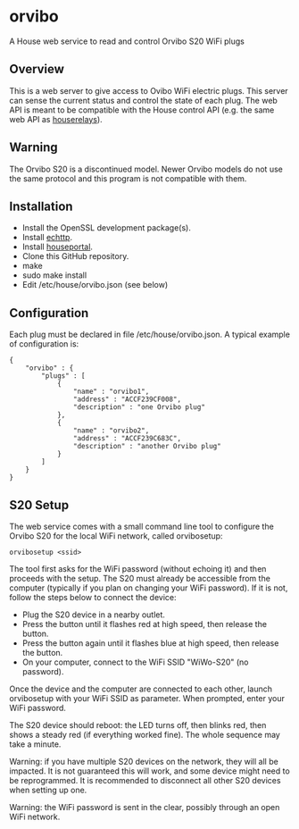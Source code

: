 # orvibo
A House web service to read and control Orvibo S20 WiFi plugs
## Overview
This is a web server to give access to Ovibo WiFi electric plugs. This server can sense the current status and control the state of each plug. The web API is meant to be compatible with the House control API (e.g. the same web API as [houserelays](https://github.com/pascal-fb-martin/houserelays)).
## Warning
The Orvibo S20 is a discontinued model. Newer Orvibo models do not use the same protocol and this program is not compatible with them.
## Installation
* Install the OpenSSL development package(s).
* Install [echttp](https://github.com/pascal-fb-martin/echttp).
* Install [houseportal](https://github.com/pascal-fb-martin/houseportal).
* Clone this GitHub repository.
* make
* sudo make install
* Edit /etc/house/orvibo.json (see below)
## Configuration
Each plug must be declared in file /etc/house/orvibo.json. A typical example of configuration is:
```
{
    "orvibo" : {
        "plugs" : [
            {
                "name" : "orvibo1",
                "address" : "ACCF239CF008",
                "description" : "one Orvibo plug"
            },
            {
                "name" : "orvibo2",
                "address" : "ACCF239C683C",
                "description" : "another Orvibo plug"
            }
        ]
    }
}
```
## S20 Setup
The web service comes with a small command line tool to configure the Orvibo S20 for the local WiFi network, called orvibosetup:
```
orvibosetup <ssid>
```
The tool first asks for the WiFi password (without echoing it) and then proceeds with the setup. The S20 must already be accessible from the computer (typically if you plan on changing your WiFi password). If it is not, follow the steps below to connect the device:
* Plug the S20 device in a nearby outlet.
* Press the button until it flashes red at high speed, then release the button.
* Press the button again until it flashes blue at high speed, then release the button.
* On your computer, connect to the WiFi SSID "WiWo-S20" (no password).

Once the device and the computer are connected to each other, launch orvibosetup with your WiFi SSID as parameter. When prompted, enter your WiFi password.

The S20 device should reboot: the LED turns off, then blinks red, then shows a steady red (if everything worked fine). The whole sequence may take a minute.

Warning: if you have multiple S20 devices on the network, they will all be impacted. It is not guaranteed this will work, and some device might need to be reprogrammed. It is recommended to disconnect all other S20 devices when setting up one.

Warning: the WiFi password is sent in the clear, possibly through an open WiFi network.

